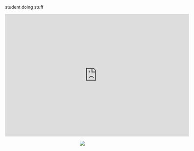 student doing stuff
<iframe src="https://spotify-api.zhenn.me/" width="600" height="400" frameborder="0" allowfullscreen="true" mozallowfullscreen="true" webkitallowfullscreen="true"></iframe>
<p align="center">
  <img src="https://spotify-recently-played-readme.vercel.app/api?user=31lpqawmqvgg2i22aoyymtsyxec4&count=5">
</p>
